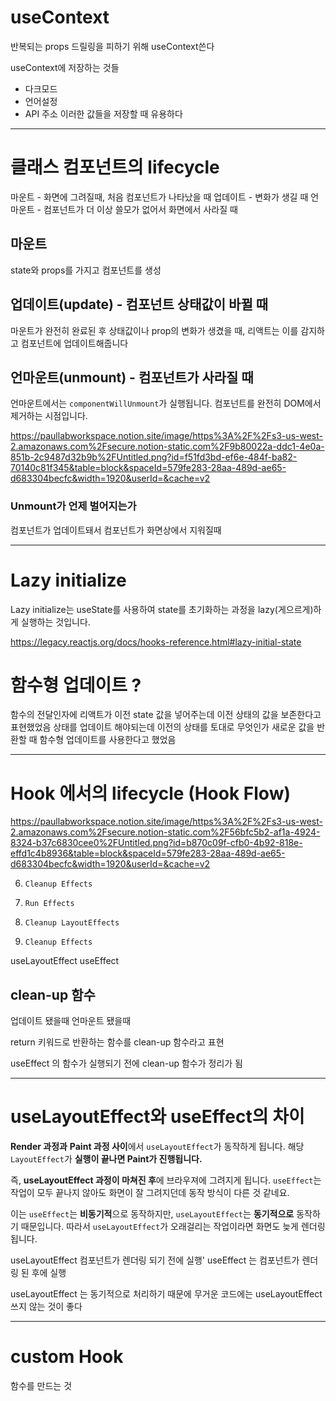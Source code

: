 # useContext 

반복되는 props 드릴링을 피하기 위해 useContext쓴다

useContext에 저장하는 것들
- 다크모드
- 언어설정
- API 주소
이러한 값들을 저장할 때 유용하다

---

# 클래스 컴포넌트의 lifecycle

마운트 - 화면에 그려질때, 처음 컴포넌트가 나타났을 때
업데이트 - 변화가 생길 때
언마운트 - 컴포넌트가 더 이상 쓸모가 없어서 화면에서 사라질 때

## 마운트

state와 props를 가지고 컴포넌트를 생성

## 업데이트(update) - 컴포넌트 상태값이 바뀔 때

마운트가 완전히 완료된 후 상태값이나 prop의 변화가 생겼을 때, 리액트는 이를 감지하고 컴포넌트에 업데이트해줍니다

## 언마운트(unmount) - 컴포넌트가 사라질 때

언마운트에서는 `componentWillUnmount`가 실행됩니다. 컴포넌트를 완전히 DOM에서 제거하는 시점입니다.

https://paullabworkspace.notion.site/image/https%3A%2F%2Fs3-us-west-2.amazonaws.com%2Fsecure.notion-static.com%2F9b80022a-ddc1-4e0a-851b-2c9487d32b9b%2FUntitled.png?id=f51fd3bd-ef6e-484f-ba82-70140c81f345&table=block&spaceId=579fe283-28aa-489d-ae65-d683304becfc&width=1920&userId=&cache=v2

### Unmount가 언제 벌어지는가

컴포넌트가 업데이트돼서 컴포넌트가 화면상에서 지워질때

---

# Lazy initialize

Lazy initialize는 useState를 사용하여 state를 초기화하는 
과정을 lazy(게으르게)하게 실행하는 것입니다.

https://legacy.reactjs.org/docs/hooks-reference.html#lazy-initial-state

# 함수형 업데이트 ?

함수의 전달인자에 리액트가 이전 state 값을 넣어주는데 
이전 상태의 값을 보존한다고 표현했었음
상태를 업데이트 해야되는데 이전의 상태를 토대로 
무엇인가 새로운 값을 반환할 때 함수형 업데이트를 사용한다고 했었음

---

# Hook 에서의 lifecycle (Hook Flow)

https://paullabworkspace.notion.site/image/https%3A%2F%2Fs3-us-west-2.amazonaws.com%2Fsecure.notion-static.com%2F56bfc5b2-af1a-4924-8324-b37c6830cee0%2FUntitled.png?id=b870c09f-cfb0-4b92-818e-effd1c4b8936&table=block&spaceId=579fe283-28aa-489d-ae65-d683304becfc&width=1920&userId=&cache=v2

6. `Cleanup Effects`
7. `Run Effects`

1. `Cleanup LayoutEffects`
2. `Cleanup Effects`

useLayoutEffect
useEffect

## clean-up 함수

업데이트 됐을때
언마운트 됐을때

return 키워드로 반환하는 함수를 
clean-up 함수라고 표현

useEffect 의 함수가 실행되기 전에
clean-up 함수가 정리가 됨

---

# useLayoutEffect와 useEffect의 차이

**Render 과정과** **Paint 과정 사이**에서 `useLayoutEffect`가 동작하게 됩니다. 해당 `LayoutEffect`가 **실행이 끝나면 Paint가 진행됩니다.**

즉, **useLayoutEffect 과정이 마쳐진 후**에 브라우져에 그려지게 됩니다. `useEffect`는 작업이 모두 끝나지 않아도 화면이 잘 그려지던데 동작 방식이 다른 것 같네요. 

이는 `useEffect`는 **비동기적**으로 동작하지만, `useLayoutEffect`는 **동기적으로** 동작하기 때문입니다. 따라서 `useLayoutEffect`가 오래걸리는 작업이라면 화면도 늦게 렌더링됩니다.

useLayoutEffect 컴포넌트가 렌더링 되기 전에 실행'
useEffect 는 컴포넌트가 렌더링 된 후에 실행

useLayoutEffect 는 동기적으로 처리하기 때문에
무거운 코드에는 useLayoutEffect 쓰지 않는 것이 좋다

---

# custom Hook 
함수를 만드는 것